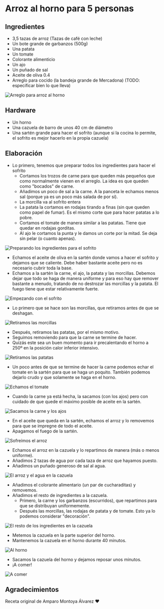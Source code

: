 # Arroz al horno para 5 personas

## Ingredientes

- 3,5 tazas de arroz (Tazas de café con leche)
- Un bote grande de garbanzos (500g)
- Una patata
- Un tomate
- Colorante alimenticio
- Un ajo
- Un puñado de sal
- Aceite de oliva 0.4
- Arreglo para cocido (la bandeja grande de Mercadona) (TODO: especificar bien lo que lleva)

![Arreglo para arroz al horno](img/arregloAAHMercadona.png)

## Hardware

- Un horno
- Una cazuela de barro de unos 40 cm de diámetro
- Una sartén grande para hacer el sofrito (aunque si la cocina lo permite, el sofrito es mejor hacerlo en la propia cazuela)

## Elaboración

- Lo primero, tenemos que preparar todos los ingredientes para hacer el sofrito
  - Cortamos los trozos de carne para que queden más pequeños que como normalmente vienen en el arreglo. La idea es que queden como "bocados" de carne.
  - Añadimos un poco de sal a la carne. A la panceta le echamos menos sal (porque ya es un poco más salada de por sí).
  - La morcilla va al sofrito entera
  - La patata la cortamos en rodajas tirando a finas (sin que queden como papel de fumar). Es el mismo corte que para hacer patatas a lo pobre.
  - Cortamos el tomate de manera similar a las patatas. Tiene que quedar en rodajas gorditas.
  - Al ajo le cortamos la punta y le damos un corte por la mitad. Se deja sin pelar (o cuanto apenas).

![Preparando los ingredientes para el sofrito](img/small_IMG_20180107_130609.jpg)

- Echamos el aceite de oliva en la sartén donde vamos a hacer el sofrito y dejamos que se caliente. Debe haber bastante aceite pero no es necesario cubrir toda la base.
- Echamos a la sartén la carne, el ajo, la patata y las morcillas. Debemos dejar que todo se haga de manera uniforme y para eso hay que remover bastante a menudo, tratando de no destrozar las morcillas y la patata. El fuego tiene que estar relativamente fuerte.

![Empezando con el sofrito](img/small_IMG_20180107_131125.jpg)

- Lo primero que se hace son las morcillas, que retiramos antes de que se deshagan.

![Retiramos las morcillas](img/small_IMG_20180107_131618.jpg)

- Después, retiramos las patatas, por el mismo motivo.
- Seguimos removiendo para que la carne se termine de hacer.
- Quizás este sea un buen momento para ir precalentando el horno a 250º en la posición calor inferior intensivo.

![Retiramos las patatas](img/small_IMG_20180107_131728.jpg)

- Un poco antes de que se termine de hacer la carne podemos echar el tomate en la sartén para que se haga un poquito. También podemos dejarlo crudo y que solamente se haga en el horno.

![Echamos el tomate](img/small_IMG_20180107_131832.jpg)

- Cuando la carne ya está hecha, la sacamos (con los ajos) pero con cuidado de que quede el máximo posible de aceite en la sartén.

![Sacamos la carne y los ajos](img/small_IMG_20180107_132320.jpg)

- En el aceite que queda en la sartén, echamos el arroz y lo removemos para que se impregne de todo el aceite.
- Apagamos el fuego de la sartén.

![Sofreímos el arroz](img/small_IMG_20180107_132600.jpg)

- Echamos el arroz en la cazuela y lo repartimos de manera (más o menos uniforme).
- Añadimos 2 tazas de agua por cada taza de arroz que hayamos puesto.
- Añadimos un puñado generoso de sal al agua.

![El arroz y el agua en la cazuela](img/small_IMG_20180107_132900.jpg)

- Añadimos el colorante alimentario (un par de cucharaditas) y removemos.
- Añadimos el resto de ingredientes a la cazuela.
  - Primero, la carne y los garbanzos (escurridos), que repartimos para que se distribuyan uniformemente.
  - Después las morcillas, las rodajas de patata y de tomate. Esto ya lo podemos considerar "decoración".

![El resto de los ingredientes en la cazuela](img/small_IMG_20180114_131000.jpg)

- Metemos la cazuela en la parte superior del horno.
- Mantenemos la cazuela en el horno durante 40 minutos.

![Al horno](img/small_IMG_20180107_133515.jpg)

- Sacamos la cazuela del horno y dejamos reposar unos minutos.
- ¡A comer!

![A comer](img/small_IMG_20180114_143911.jpg)

## Agradecimientos

Receta original de Amparo Montoya Álvarez :heart: